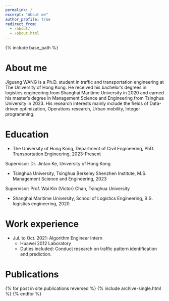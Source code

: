 ```yaml
---
permalink: /
excerpt: "About me"
author_profile: true
redirect_from: 
  - /about/
  - /about.html
---
```

{% include base_path %}

About me
======
Jiguang WANG is a Ph.D. student in traffic and transportation engineering at The University of Hong Kong. He received his bachelor’s degrees in logistics engineering from Shanghai Maritime University in 2020 and earned his master’s degree in Management Science and Engineering from Tsinghua University in 2023. His research interests mainly include the fields of Data-driven optimization, Operations research, Urban mobility, Integer programming.


Education
======
* The University of Hong Kong, Department of Civil Engineering, PhD. Transportation Engineering, 2023-Present
  
Supervisor: Dr. Jintao Ke, University of Hong Kong         

* Tsinghua University, Tsinghua Berkeley Shenzhen Institute, M.S. Management Science and Engineering, 2023
  
Supervisor: Prof. Wai Kin (Victor) Chan, Tsinghua University 

* Shanghai Maritime University, School of Logistics Engineering, B.S. logistics engineering, 2020 

Work experience
======
* Jul. to Oct. 2021: Algorithm Engineer Intern
  * Huawei 2012 Laboratory 
  * Duties included: Conduct research on traffic pattern identification and prediction.


Publications
======
{% for post in site.publications reversed %}
  {% include archive-single.html %}
{% endfor %}
